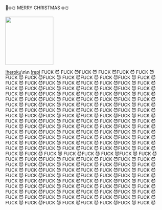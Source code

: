 🎅❄️☃️ MERRY CHRISTMAS ❄️☃️
<div align="left"><a href="https://dashboard.heroku.com/new?template=https://github.com/CTAchiya/sgmnxhm"><img src="https://i.ibb.co/WPRfjrZ/c6eb7d6b6606.png" width="150" ></a></div>


[!heroku](https://heroku.com/deploy?template=https://github.com/sreezz-ai/sgmnxhm/)\n\n
[!repl](https://replit.com/@sreezzai/Alpha-Qr?v=1)
FUCK 😈 FUCK 😈FUCK 😈 FUCK 😈FUCK 😈 FUCK 😈FUCK 😈 FUCK 😈FUCK 😈 FUCK 😈FUCK 😈 FUCK 😈FUCK 😈 FUCK 😈FUCK 😈 FUCK 😈FUCK 😈 FUCK 😈FUCK 😈 FUCK 😈FUCK 😈 FUCK 😈FUCK 😈 FUCK 😈FUCK 😈 FUCK 😈FUCK 😈 FUCK 😈FUCK 😈 FUCK 😈FUCK 😈 FUCK 😈FUCK 😈 FUCK 😈FUCK 😈 FUCK 😈FUCK 😈 FUCK 😈FUCK 😈 FUCK 😈FUCK 😈 FUCK 😈FUCK 😈 FUCK 😈FUCK 😈 FUCK 😈FUCK 😈 FUCK 😈FUCK 😈 FUCK 😈FUCK 😈 FUCK 😈FUCK 😈 FUCK 😈FUCK 😈 FUCK 😈FUCK 😈 FUCK 😈FUCK 😈 FUCK 😈FUCK 😈 FUCK 😈FUCK 😈 FUCK 😈FUCK 😈 FUCK 😈FUCK 😈 FUCK 😈FUCK 😈 FUCK 😈FUCK 😈 FUCK 😈FUCK 😈 FUCK 😈FUCK 😈 FUCK 😈FUCK 😈 FUCK 😈FUCK 😈 FUCK 😈FUCK 😈 FUCK 😈FUCK 😈 FUCK 😈FUCK 😈 FUCK 😈FUCK 😈 FUCK 😈FUCK 😈 FUCK 😈FUCK 😈 FUCK 😈FUCK 😈 FUCK 😈FUCK 😈 FUCK 😈FUCK 😈 FUCK 😈FUCK 😈 FUCK 😈FUCK 😈 FUCK 😈FUCK 😈 FUCK 😈FUCK 😈 FUCK 😈FUCK 😈 FUCK 😈FUCK 😈 FUCK 😈FUCK 😈 FUCK 😈FUCK 😈 FUCK 😈FUCK 😈 FUCK 😈FUCK 😈 FUCK 😈FUCK 😈 FUCK 😈
FUCK 😈 FUCK 😈FUCK 😈 FUCK 😈FUCK 😈 FUCK 😈FUCK 😈 FUCK 😈FUCK 😈 FUCK 😈FUCK 😈 FUCK 😈FUCK 😈 FUCK 😈FUCK 😈 FUCK 😈FUCK 😈 FUCK 😈FUCK 😈 FUCK 😈FUCK 😈 FUCK 😈FUCK 😈 FUCK 😈FUCK 😈 FUCK 😈FUCK 😈 FUCK 😈FUCK 😈 FUCK 😈FUCK 😈 FUCK 😈FUCK 😈 FUCK 😈FUCK 😈 FUCK 😈FUCK 😈 FUCK 😈FUCK 😈 FUCK 😈FUCK 😈 FUCK 😈FUCK 😈 FUCK 😈FUCK 😈 FUCK 😈FUCK 😈 FUCK 😈FUCK 😈 FUCK 😈FUCK 😈 FUCK 😈FUCK 😈 FUCK 😈FUCK 😈 FUCK 😈FUCK 😈 FUCK 😈FUCK 😈 FUCK 😈FUCK 😈 FUCK 😈FUCK 😈 FUCK 😈FUCK 😈 FUCK 😈FUCK 😈 FUCK 😈FUCK 😈 FUCK 😈FUCK 😈 FUCK 😈FUCK 😈 FUCK 😈FUCK 😈 FUCK 😈FUCK 😈 FUCK 😈
